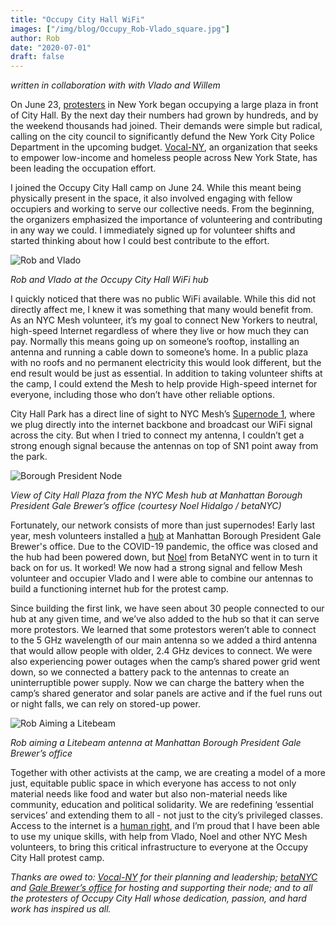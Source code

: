 ```yaml
---
title: "Occupy City Hall WiFi"
images: ["/img/blog/Occupy_Rob-Vlado_square.jpg"]
author: Rob
date: "2020-07-01"
draft: false
---
```


*written in collaboration with with Vlado and Willem*

On June 23, [protesters](https://www.theguardian.com/us-news/2020/jun/30/occupy-city-hall-hundred-protesters-demand-nypd-cut-budget-1bn) in New York began occupying a large plaza in front of City Hall. By the next day their numbers had grown by hundreds, and by the weekend thousands had joined. Their demands were simple but radical, calling on the city council to significantly defund the New York City Police Department in the upcoming budget. [Vocal-NY](https://www.vocal-ny.org/), an organization that seeks to empower low-income and homeless people across New York State, has been leading the occupation effort. 

I joined the Occupy City Hall camp on June 24. While this meant being physically present in the space, it also involved engaging with fellow occupiers and working to serve our collective needs. From the beginning, the organizers emphasized the importance of volunteering and contributing in any way we could. I immediately signed up for volunteer shifts and started thinking about how I could best contribute to the effort. 

![Rob and Vlado](/img/blog/Occupy_Rob-Vlado_square.jpg)

*Rob and Vlado at the Occupy City Hall WiFi hub*

I quickly noticed that there was no public WiFi available. While this did not directly affect me, I knew it was something that many would benefit from. As an NYC Mesh volunteer, it’s my goal to connect New Yorkers to neutral, high-speed Internet regardless of where they live or how much they can pay. Normally this means going up on someone’s rooftop, installing an antenna and running a cable down to someone’s home. In a public plaza with no roofs and no permanent electricity this would look different, but the end result would be just as essential. In addition to taking volunteer shifts at the camp, I could extend the Mesh to help provide High-speed internet for everyone, including those who don’t have other reliable options. 

City Hall Park has a direct line of sight to NYC Mesh’s [Supernode 1](https://docs.nycmesh.net/nodes/supernode1/), where we plug directly into the internet backbone and broadcast our WiFi signal across the city. But when I tried to connect my antenna, I couldn’t get a strong enough signal because the antennas on top of SN1 point away from the park. 

![Borough President Node](/img/blog/Occupy_boroughpres.jpg)

*View of City Hall Plaza from the NYC Mesh hub at Manhattan Borough President Gale Brewer’s office (courtesy Noel Hidalgo / betaNYC)*

Fortunately, our network consists of more than just supernodes! Early last year, mesh volunteers installed a [hub](https://www.nycmesh.net/map/nodes/2749) at Manhattan Borough President Gale Brewer's office. Due to the COVID-19 pandemic, the office was closed and the hub had been powered down, but [Noel](https://twitter.com/noneck/status/1277029288194330635) from BetaNYC went in to turn it back on for us. It worked! We now had a strong signal and fellow Mesh volunteer and occupier Vlado and I were able to combine our antennas to build a functioning internet hub for the protest camp. 

Since building the first link, we have seen about 30 people connected to our hub at any given time, and we’ve also added to the hub so that it can serve more protestors. We learned that some protestors weren’t able to connect to the 5 GHz wavelength of our main antenna so we added a third antenna that would allow people with older, 2.4 GHz devices to connect. We were also experiencing power outages when the camp’s shared power grid went down, so we connected  a battery pack to the antennas to create an uninterruptible power supply. Now we can charge the battery when the camp’s shared generator and solar panels are active and if the fuel runs out or night falls, we can rely on stored-up power.

![Rob Aiming a Litebeam](/img/blog/Occupy_Rob_square.jpg)

*Rob aiming a Litebeam antenna at Manhattan Borough President Gale Brewer’s office*

Together with other activists at the camp, we are creating a model of a more just, equitable public space in which everyone has access to not only material needs like food and water but also non-material needs like community, education and political solidarity. We are redefining ‘essential services’ and extending them to all - not just to the city’s privileged classes. Access to the internet is a [human right](https://www.article19.org/data/files/Internet_Statement_Adopted.pdf), and I’m proud that I have been able to use my unique skills, with help from Vlado, Noel and other NYC Mesh volunteers, to bring this critical infrastructure to everyone at the Occupy City Hall protest camp.



*Thanks are owed to: [Vocal-NY](https://www.vocal-ny.org/) for their planning and leadership; [betaNYC](https://beta.nyc/) and [Gale Brewer’s office](https://www.manhattanbp.nyc.gov/) for hosting and supporting their node; and to all the protesters of Occupy City Hall whose dedication, passion, and hard work has inspired us all.* 

